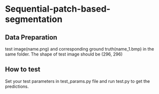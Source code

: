 # Sequential-patch-based-segmentation
## Data Preparation
test image(name.png) and corresponding ground truth(name_1.bmp) in the same folder. The shape of test image should be (296, 296)
## How to test
Set your test parameters in test_params.py file
and run test.py to get the predictions.
